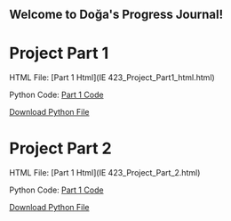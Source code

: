 ## Welcome to Doğa's Progress Journal!

# Project Part 1

HTML File: [Part 1 Html](IE 423_Project_Part1_html.html)

Python Code: [Part 1 Code](https://github.com/BU-IE-423/fall-23-dogayildiz/blob/main/IE423_Project_Part1_Code.py)

[Download Python File](IE423_Project_Part1_Code.py)

# Project Part 2

HTML File: [Part 1 Html](IE 423_Project_Part_2.html)

Python Code: [Part 1 Code](https://github.com/BU-IE-423/fall-23-dogayildiz/blob/main/IE423_Project_Part_2_Code.py)

[Download Python File](IE423_Project_Part_2_Code.py)
